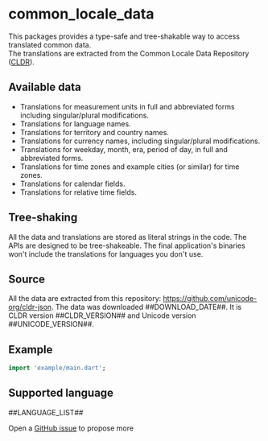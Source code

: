 
# common_locale_data

This packages provides a type-safe and tree-shakable way to access translated common data.  
The translations are extracted from the Common Locale Data Repository ([CLDR](https://cldr.unicode.org/)).

## Available data
- Translations for measurement units in full and abbreviated forms including singular/plural modifications.
- Translations for language names.
- Translations for territory and country names.
- Translations for currency names, including singular/plural modifications.
- Translations for weekday, month, era, period of day, in full and abbreviated forms.
- Translations for time zones and example cities (or similar) for time zones.
- Translations for calendar fields.
- Translations for relative time fields.

## Tree-shaking

All the data and translations are stored as literal strings in the code. The APIs are designed to be 
tree-shakeable. The final application's binaries won't include the translations for languages you don't use.

## Source

All the data are extracted from this repository: https://github.com/unicode-org/cldr-json.
The data was downloaded ##DOWNLOAD_DATE##. 
It is CLDR version ##CLDR_VERSION## and Unicode version ##UNICODE_VERSION##.

## Example

```dart
import 'example/main.dart';
```

## Supported language

##LANGUAGE_LIST##

Open a [GitHub issue](https://github.com/xvrh/common_locale_data/issues) to propose more